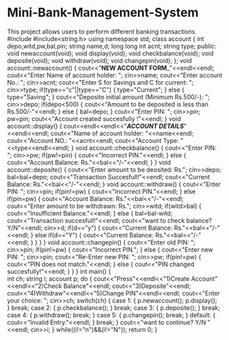# Mini-Bank-Management-System
This project allows users to perform different banking transactions.
#include<iostream>
#include<string.h>
using namespace std;
class account
{
	int depo,witd,pw,bal,pin;
	string name,d;
	long long int acnt;
	string type;
	public:
		void newaccount(void);
		void display(void);
		void checkbalance(void);
		void deposite(void);
		void withdraw(void);
		void changepin(void);
};
void account::newaccount()
{
	cout<<"________________________NEW ACCOUNT FORM_________________________"<<endl<<endl;
	cout<<"Enter Name of account holder: ";
	cin>>name;
	cout<<"Enter account No.: ";
	cin>>acnt;
	cout<<"Enter S for Savings and C for current: ";
	cin>>type;
	if(type=="c"||type=="C")
	{
		type="Current";
	}
	else
	{
	    type="Saving";
	}
	cout<<"Deposite initial amount (Minimum Rs.500/-): ";
	cin>>depo;
	if(depo<500)
	{
		cout<<"Amount to be deposited is less than Rs.500/-"<<endl;
	}
	else
	{
		bal=depo;
	}
	cout<<"Enter PIN: ";
	cin>>pin;
	pw=pin;
	cout<<"Account created succesfully !"<<endl;
}
void account::display()
{
	cout<<endl<<endl<<"_________________________ACCOUNT DETAILS_________________________"<<endl<<endl;
	cout<<"Name of account holder: "<<name<<endl;
	cout<<"Account NO.: "<<acnt<<endl;
	cout<<"Account Type: "<<type<<endl<<endl;
}
void account::checkbalance()
{
	cout<<"Enter PIN: ";
	cin>>pw;
	if(pw!=pin)
	{
		cout<<"Incorrect PIN."<<endl;
	}
	else
	{
	    cout<<"Account Balance: Rs."<<bal<<"/-"<<endl;
    }
}
void account::deposite()
{
		cout<<"Enter amount to be deosited: Rs.";
	    cin>>depo;
		bal=bal+depo;
		cout<<"Transaction Succesfull!"<<endl;
		cout<<"Current Balance: Rs."<<bal<<"/-"<<endl;
}
void account::withdraw()
{
		cout<<"Enter PIN: ";
		cin>>pin;
		if(pin!=pw)
		{
			cout<<"Incorrect PIN."<<endl;
		}
		else if(pin=pw)
		{
		    cout<<"Account Balance: Rs."<<bal<<"/-"<<endl;
			cout<<"Enter amount to be withdrawn: Rs.";
			cin>>witd;
			if(witd>bal)
		   {
		   	cout<<"Insufficient Balance."<<endl;
		   }
		   else
		   {
		   	bal=bal-witd;
		   	cout<<"Transaction succesfull!"<<endl;
		   	cout<<"want to check balance? Y/N"<<endl;
		   	cin>>d;
		   	if(d=="y")
		   	{
		   	cout<<"Current Balance: Rs."<<bal<<"/-"<<endl;
		    }
		   else if(d=="Y")
		   {
		   	cout<<"Current Balance: Rs."<<bal<<"/-"<<endl;
		   }
	       }
	       }
}
void account::changepin()
{
	cout<<"Enter old PIN: ";
	cin>>pin;
	if(pin!=pw)
	{
		cout<<"Incorrect PIN.";
	}
	else
	{
		cout<<"Enter new PIN: ";
		cin>>pin;
		cout<<"Re-Enter new PIN: ";
		cin>>pw;
		if(pin!=pw)
		{
			cout<<"PIN does not match."<<endl;
		}
		else
		{
			cout<<"PIN changed succesfully!"<<endl;
		}
	}
}
int main()
{   
    int ch;
    string i;
	account p;
	do
    {
    cout<<"Press"<<endl<<"1)Create Account"<<endl<<"2)Check Balance"<<endl;
	cout<<"3)Deposite"<<endl;
	cout<<"4)Withdraw"<<endl<<"5)Change PIN"<<endl<<endl;
	cout<<"Enter your choice: ";
	cin>>ch;
	switch(ch)
	{
		case 1:
			{
				p.newaccount();
				p.display();			
			}
			break;
		case 2:
			{
				p.checkbalance();
			}
			break;
		case 3:
			{
				p.deposite();
			}
			break;
		case 4:
			{
				p.withdraw();
				break;
			}
		case 5:
			{
				p.changepin();
				break;
			}
		default:
			{
				cout<<"Invalid Entry."<<endl;
			}
			break;
	}
	cout<<"want to continue? Y/N "<<endl;
	cin>>i;
}
	while((i!="n")&&(i!="N"));
	return 0;
}
